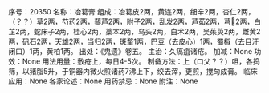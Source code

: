 序号：20350
名称：冶葛膏
组成：冶葛皮2两，黄连2两，细辛2两，杏仁2两，（？？）草2两，芍药2两，藜芦2两，附子2两，乱发2两，芦茹2两，芎2两，白芷2两，蛇床子2两，桂心2两，藁本2两，乌头2两，白术2两，吴茱萸2两，雌黄2两，矾石2两，天雄2两，当归2两，斑蝥1两，巴豆（去皮心）1两，蜀椒（去目汗闭口）1两，黄柏1两。
出处：《鬼遗》卷五。
主治：久瘑疽诸疮。
加减：None
功效：None
用法用量：敷疮上，每日4-5次。
制备方法：上（口父？？）咀，各捣筛，以猪脂5升，于铜器内微火煎诸药7沸上下，绞去滓，更煎，搅匀成膏。
临床应用：None
各家论述：None
用药禁忌：None
附注：None
